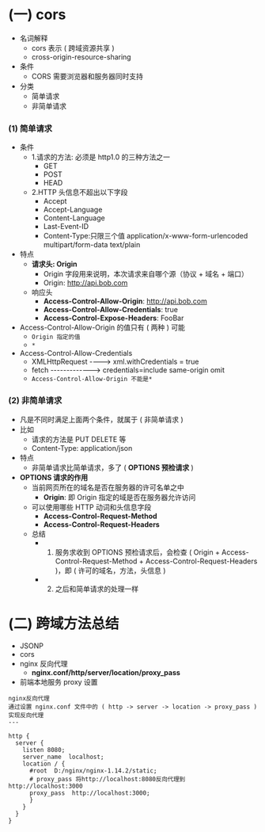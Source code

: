 # (一) cors

- 名词解释
  - cors 表示 ( 跨域资源共享 )
  - cross-origin-resource-sharing
- 条件
  - CORS 需要浏览器和服务器同时支持
- 分类
  - 简单请求
  - 非简单请求

### (1) 简单请求

- 条件
  - 1.请求的方法: 必须是 http1.0 的三种方法之一
    - GET
    - POST
    - HEAD
  - 2.HTTP 头信息不超出以下字段
    - Accept
    - Accept-Language
    - Content-Language
    - Last-Event-ID
    - Content-Type:只限三个值 application/x-www-form-urlencoded multipart/form-data text/plain
- 特点
  - **请求头: Origin**
    - Origin 字段用来说明，本次请求来自哪个源（协议 + 域名 + 端口）
    - Origin: http://api.bob.com
  - 响应头
    - **Access-Control-Allow-Origin**: http://api.bob.com
    - **Access-Control-Allow-Credentials**: true
    - **Access-Control-Expose-Headers**: FooBar
- Access-Control-Allow-Origin 的值只有 ( 两种 ) 可能
  - `Origin 指定的值`
  - `*`
- Access-Control-Allow-Credentials
  - XMLHttpRequest ----> xml.withCredentials = true
  - fetch -------------> credentials=include same-origin omit
  - `Access-Control-Allow-Origin 不能是*`

### (2) 非简单请求

- 凡是不同时满足上面两个条件，就属于 ( 非简单请求 )
- 比如
  - 请求的方法是 PUT DELETE 等
  - Content-Type: application/json
- 特点
  - 非简单请求比简单请求，多了 ( **OPTIONS 预检请求** )
- **OPTIONS 请求的作用**
  - 当前网页所在的域名是否在服务器的许可名单之中
    - **Origin**: 即 Origin 指定的域是否在服务器允许访问
  - 可以使用哪些 HTTP 动词和头信息字段
    - **Access-Control-Request-Method**
    - **Access-Control-Request-Headers**
  - 总结
    - 1. 服务求收到 OPTIONS 预检请求后，会检查 ( Origin + Access-Control-Request-Method + Access-Control-Request-Headers )，即 ( 许可的域名，方法，头信息 )
    - 2. 之后和简单请求的处理一样

# (二) 跨域方法总结

- JSONP
- cors
- nginx 反向代理
  - **nginx.conf/http/server/location/proxy_pass**
- 前端本地服务 proxy 设置

```
nginx反向代理
通过设置 nginx.conf 文件中的 ( http -> server -> location -> proxy_pass ) 实现反向代理
---

http {
  server {
    listen 8080;
    server_name  localhost;
    location / {
      #root  D:/nginx/nginx-1.14.2/static;
      # proxy_pass 将http://localhost:8080反向代理到http://localhost:3000
      proxy_pass  http://localhost:3000;
      }
    }
  }
}
```
